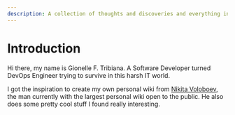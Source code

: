 ```yaml
---
description: A collection of thoughts and discoveries and everything in between
---
```


# Introduction

Hi there, my name is Gionelle F. Tribiana. A Software Developer turned DevOps Engineer trying to survive in this harsh IT world.

I got the inspiration to create my own personal wiki from [Nikita Voloboev](https://wiki.nikitavoloboev.xyz/), the man currently with the largest personal wiki open to the public. He also does some pretty cool stuff I found really interesting.

